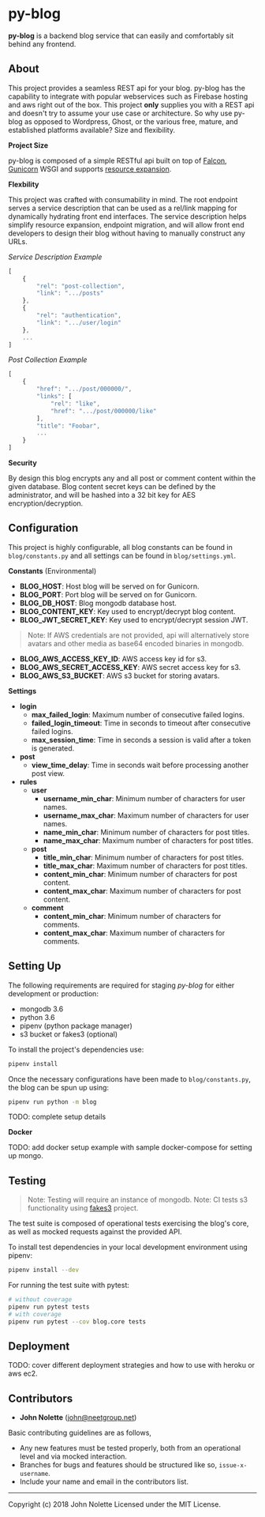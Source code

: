 # py-blog

**py-blog** is a backend blog service that can easily and comfortably sit behind any frontend.

## About

This project provides a seamless REST api for your blog. py-blog has the capability to integrate with popular webservices such as Firebase hosting and aws right out of the box. This project **only** supplies you with a REST api and doesn't try to assume your use case or architecture. So why use py-blog as opposed to Wordpress, Ghost, or the various free, mature, and established platforms available? Size and flexibility.

**Project Size**

py-blog is composed of a simple RESTful api built on top of [Falcon](https://falconframework.org/), [Gunicorn](http://gunicorn.org/) WSGI and supports [resource expansion](https://stormpath.com/blog/linking-and-resource-expansion-rest-api-tips).

**Flexbility**

This project was crafted with consumability in mind. The root endpoint serves a service description that can be used as a rel/link mapping for dynamically hydrating front end interfaces. The service description helps simplify resource expansion, endpoint migration, and will allow front end developers to design their blog without having to manually construct any URLs.

*Service Description Example*

```js
[
    {
        "rel": "post-collection",
        "link": ".../posts"
    },
    {
        "rel": "authentication",
        "link": ".../user/login"
    },
    ...
]
```

*Post Collection Example*

```js
[
    {
        "href": ".../post/000000/",
        "links": [
            "rel": "like",
            "href": ".../post/000000/like"
        ],
        "title": "Foobar",
        ...
    }
]
```

**Security**

By design this blog encrypts any and all post or comment content within the given database. Blog content secret keys can be defined by the administrator, and will be hashed into a 32 bit key for AES encryption/decryption.

## Configuration

This project is highly configurable, all blog constants can be found in `blog/constants.py` and all settings can be found in `blog/settings.yml`.

**Constants** (Environmental)

* **BLOG_HOST**: Host blog will be served on for Gunicorn.
* **BLOG_PORT**: Port blog will be served on for Gunicorn.
* **BLOG_DB_HOST**: Blog mongodb database host.
* **BLOG_CONTENT_KEY**: Key used to encrypt/decrypt blog content.
* **BLOG_JWT_SECRET_KEY**: Key used to encrypt/decrypt session JWT.

> Note: If AWS credentials are not provided, api will alternatively store avatars and other media as base64 encoded binaries in mongodb.

* **BLOG_AWS_ACCESS_KEY_ID**: AWS access key id for s3.
* **BLOG_AWS_SECRET_ACCESS_KEY**: AWS secret access key for s3.
* **BLOG_AWS_S3_BUCKET**: AWS s3 bucket for storing avatars.

**Settings**

* **login**
  * **max_failed_login**: Maximum number of consecutive failed logins.
  * **failed_login_timeout**: Time in seconds to timeout after consecutive failed logins.
  * **max_session_time**: Time in seconds a session is valid after a token is generated.
* **post**
  * **view_time_delay**: Time in seconds wait before processing another post view.
* **rules**
  * **user**
    * **username_min_char**: Minimum number of characters for user names.
    * **username_max_char**: Maximum number of characters for user names.
    * **name_min_char**: Minimum number of characters for post titles.
    * **name_max_char**: Maximum number of characters for post titles.
  * **post**
    * **title_min_char**: Minimum number of characters for post titles.
    * **title_max_char**: Maximum number of characters for post titles.
    * **content_min_char**: Minimum number of characters for post content.
    * **content_max_char**: Maximum number of characters for post content.
  * **comment**
    * **content_min_char**: Minimum number of characters for comments.
    * **content_max_char**: Maximum number of characters for comments.

## Setting Up

The following requirements are required for staging *py-blog* for either development or production:

- mongodb 3.6
- python 3.6
- pipenv (python package manager)
- s3 bucket or fakes3 (optional)

To install the project's dependencies use:

```bash
pipenv install
```

Once the necessary configurations have been made to `blog/constants.py`, the blog can be spun up using:

```bash
pipenv run python -m blog
```

TODO: complete setup details

**Docker**

TODO: add docker setup example with sample docker-compose for setting up mongo.

## Testing

> Note: Testing will require an instance of mongodb.
> Note: CI tests s3 functionality using [fakes3](https://github.com/jubos/fake-s3) project.

The test suite is composed of operational tests exercising the blog's core, as well as mocked requests against the provided API.

To install test dependencies in your local development environment using pipenv:

```bash
pipenv install --dev
```

For running the test suite with pytest:

```bash
# without coverage
pipenv run pytest tests
# with coverage
pipenv run pytest --cov blog.core tests
```

## Deployment

TODO: cover different deployment strategies and how to use with heroku or aws ec2.

## Contributors

* **John Nolette** (john@neetgroup.net)

Basic contributing guidelines are as follows,

* Any new features must be tested properly, both from an operational level and via mocked interaction.
* Branches for bugs and features should be structured like so, `issue-x-username`.
* Include your name and email in the contributors list.

---

Copyright (c) 2018 John Nolette Licensed under the MIT License.
